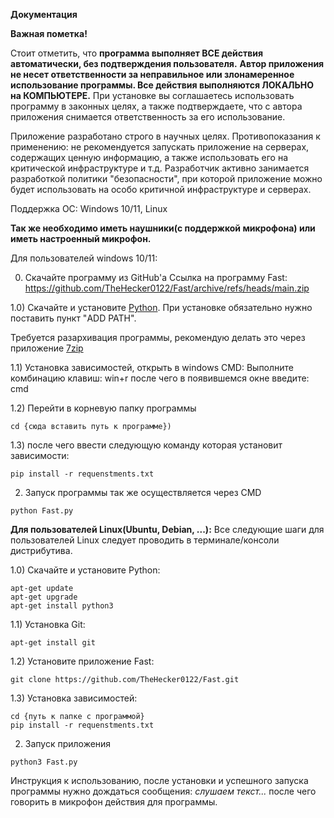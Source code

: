 **Документация**

**Важная пометка!**

Стоит отметить, что **программа выполняет ВСЕ действия автоматически, без подтверждения пользователя.** **Автор приложения не несет ответственности за неправильное или злонамеренное использование программы. Все действия выполняются ЛОКАЛЬНО на КОМПЬЮТЕРЕ.** При установке вы соглашаетесь использовать программу в законных целях, а также подтверждаете, что с автора приложения снимается ответственность за его использование.

Приложение разработано строго в научных целях. Противопоказания к применению: не рекомендуется запускать приложение на серверах, содержащих ценную информацию, а также использовать его на критической инфраструктуре и т.д. Разработчик активно занимается разработкой политики "безопасности", при которой приложение можно будет использовать на особо критичной инфраструктуре и серверах.

Поддержка ОС: Windows 10/11, Linux

**Так же необходимо иметь наушники(с поддержкой микрофона) или иметь настроенный микрофон.**


Для пользователей windows 10/11:

0) Скачайте программу из GitHub'а 
Ссылка на программу Fast: https://github.com/TheHecker0122/Fast/archive/refs/heads/main.zip

1.0) Скачайте и установите [Python](https://www.python.org/downloads/). При установке обязательно нужно поставить пункт "ADD PATH". 

Требуется разархивация программы, рекомендую делать это через приложение [7zip](https://7-zip.org/download.html]) 

1.1) Установка зависимостей, открыть в windows CMD:
Выполните комбинацию клавиш: win+r после чего в появившемся окне введите: cmd

1.2) Перейти в корневую папку программы
```
cd {сюда вставить путь к программе}) 
```
1.3) после чего ввести следующую команду которая установит зависимости: 
```
pip install -r requenstments.txt
```
2) Запуск программы так же осуществляется через CMD
```
python Fast.py
```



****Для пользователей Linux(Ubuntu, Debian, ...):**** 
Все следующие шаги для пользователей Linux следует проводить в терминале/консоли дистрибутива. 

1.0) Скачайте и установите Python: 
```
apt-get update
apt-get upgrade
apt-get install python3
```
1.1) Установка Git: 
```
apt-get install git
```
1.2) Установите приложение Fast:
```
git clone https://github.com/TheHecker0122/Fast.git
```
1.3) Установка зависимостей:
```
cd {путь к папке с программой}
pip install -r requenstments.txt
```
2) Запуск приложения
```
python3 Fast.py
```

Инструкция к использованию, после установки и успешного запуска программы нужно дождаться сообщения: _слушаем текст..._ после чего говорить в микрофон действия для программы.
